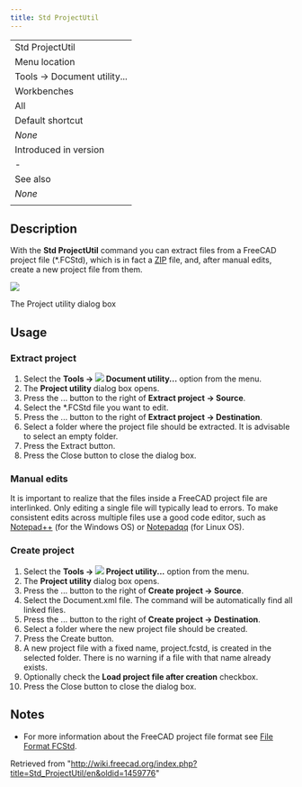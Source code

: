```yaml
---
title: Std ProjectUtil
---
```


|                             |
| --------------------------- |
| Std ProjectUtil             |
| Menu location               |
| Tools → Document utility... |
| Workbenches                 |
| All                         |
| Default shortcut            |
| _None_                      |
| Introduced in version       |
| -                           |
| See also                    |
| _None_                      |
|                             |

## Description

With the **Std ProjectUtil** command you can extract files from a FreeCAD project file (\*.FCStd), which is in fact a [ZIP](<https://en.wikipedia.org/wiki/Zip_(file_format)>) file, and, after manual edits, create a new project file from them.

![](/images/Project_utility_en.png)

The Project utility dialog box

## Usage

### Extract project

1. Select the **Tools → ![](/images/Std_ProjectUtil.svg) Document utility...** option from the menu.
2. The **Project utility** dialog box opens.
3. Press the ... button to the right of **Extract project → Source**.
4. Select the \*.FCStd file you want to edit.
5. Press the ... button to the right of **Extract project → Destination**.
6. Select a folder where the project file should be extracted. It is advisable to select an empty folder.
7. Press the Extract button.
8. Press the Close button to close the dialog box.

### Manual edits

It is important to realize that the files inside a FreeCAD project file are interlinked. Only editing a single file will typically lead to errors. To make consistent edits across multiple files use a good code editor, such as [Notepad++](https://notepad-plus-plus.org/) (for the Windows OS) or [Notepadqq](https://notepadqq.com/s/) (for Linux OS).

### Create project

1. Select the **Tools → ![](/images/Std_ProjectUtil.svg) Project utility...** option from the menu.
2. The **Project utility** dialog box opens.
3. Press the ... button to the right of **Create project → Source**.
4. Select the Document.xml file. The command will be automatically find all linked files.
5. Press the ... button to the right of **Create project → Destination**.
6. Select a folder where the new project file should be created.
7. Press the Create button.
8. A new project file with a fixed name, project.fcstd, is created in the selected folder. There is no warning if a file with that name already exists.
9. Optionally check the **Load project file after creation** checkbox.
10. Press the Close button to close the dialog box.

## Notes

- For more information about the FreeCAD project file format see [File Format FCStd](/File_Format_FCStd "File Format FCStd").

Retrieved from "<http://wiki.freecad.org/index.php?title=Std_ProjectUtil/en&oldid=1459776>"

